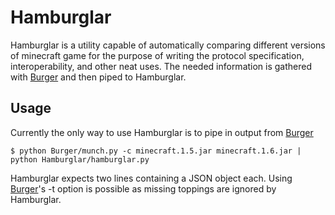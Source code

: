# Hamburglar
Hamburglar is a utility capable of automatically comparing different versions of minecraft game
for the purpose of writing the protocol specification, interoperability, and other neat uses. The needed information is gathered with [Burger](https://github.com/TkTech/Burger) and then piped to Hamburglar.

## Usage
Currently the only way to use Hamburglar is to pipe in output from [Burger](https://github.com/TkTech/Burger)

    $ python Burger/munch.py -c minecraft.1.5.jar minecraft.1.6.jar | python Hamburglar/hamburglar.py

Hamburglar expects two lines containing a JSON object each. Using [Burger](https://github.com/TkTech/Burger)'s -t option is possible as missing toppings are ignored by Hamburglar.
